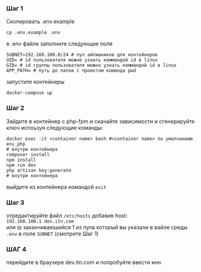 ### Шаг 1

Скопировать .env.example
```shell
cp .env.example .env
```

в .env файле заполните следующие поля

```shell
SUBNET=192.168.100.0/24 # пул айпишников для контейнеров
UID= # id пользователя можно узнать коммандой id в linux
GID= # id группы пользователя можно узнать коммандой id в linux
APP_PATH= # путь до папки с проектом команда pwd
```
запустите контейнеры

```shell
docker-compose up
```

### Шаг 2

Зайдите в контейнер с php-fpm и скачайте зависимости и сгенерируйте ключ испоьзуя следующие команды:
```shell
docker exec -it <container name> bash #<container name> по умолчаниию env_php
# внутри контейнера
composer install
npm install
npm run dev
php artisan key:generate
# внутри контейнера
```

выйдите из контейнера командой `exit`

### Шаг 3
отредактируйте файл `/etc/hosts` добавив host: <br>
`192.168.100.1 dev.itn.com` <br>
или ip заканчиваюшийся 1 из пула который вы указали в вайле среды `.env` в поле `SUBNET` (смотрите Шаг 1)

### ШАГ 4

перейдите в браузере dev.itn.com и попробуйте ввести инн

